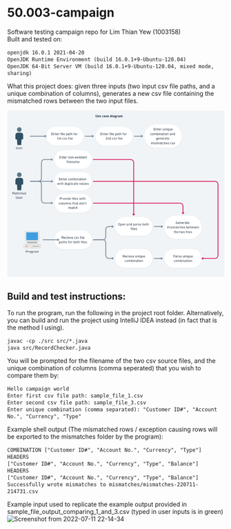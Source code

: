 # 50.003-campaign
Software testing campaign repo for Lim Thian Yew (1003158)  
Built and tested on: 
```console
openjdk 16.0.1 2021-04-20  
OpenJDK Runtime Environment (build 16.0.1+9-Ubuntu-120.04)  
OpenJDK 64-Bit Server VM (build 16.0.1+9-Ubuntu-120.04, mixed mode, sharing)  
```
What this project does: given three inputs (two input csv file paths, and a unique combination of columns), generates a new csv file containing the mismatched rows between the two input files.

![use case diagram](https://raw.githubusercontent.com/milselarch/50.003-campaign/master/diagrams/use_case_diagram.png?token=GHSAT0AAAAAABWIFSHCOPD4VJEJ6GEP4V4KYWMI2AA)

## Build and test instructions:  
To run the program, run the following in the project root folder. Alternatively, you can build and run the project using IntelliJ IDEA instead (in fact that is the method I using).
```console
javac -cp ./src src/*.java
java src/RecordChecker.java
```

You will be prompted for the filename of the two csv source files, and the unique combination of columns (comma seperated) that you wish to compare them by:  

```console
Hello campaign world
Enter first csv file path: sample_file_1.csv
Enter second csv file path: sample_file_3.csv        
Enter unique combination (comma separated): "Customer ID#", "Account No.", "Currency", "Type"
```

Example shell output (The mismatched rows / exception causing rows will be exported to the mismatches folder by the program):
```console
COMBINATION ["Customer ID#", "Account No.", "Currency", "Type"]
HEADERS
["Customer ID#", "Account No.", "Currency", "Type", "Balance"]
HEADERS
["Customer ID#", "Account No.", "Currency", "Type", "Balance"]
Successfully wrote mismatches to mismatches/mismatches-220711-214731.csv
```

Example input used to replicate the example output provided in sample_file_output_comparing_1_and_3.csv (typed in user inputs is in green)
![Screenshot from 2022-07-11 22-14-34](https://user-images.githubusercontent.com/11241733/178285865-c6649af7-a25f-4182-a24e-33b3bb0f69f0.png)
